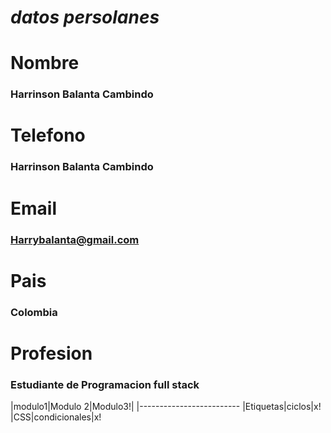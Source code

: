 <!--ddatos personales-->
# *datos persolanes*
# **Nombre**
### Harrinson Balanta Cambindo
# Telefono
### Harrinson Balanta Cambindo
# Email
### Harrybalanta@gmail.com
# Pais
### Colombia
# Profesion
### Estudiante de Programacion full stack


|modulo1|Modulo 2|Modulo3!|
|-------------------------
|Etiquetas|ciclos|x!
|CSS|condicionales|x!
